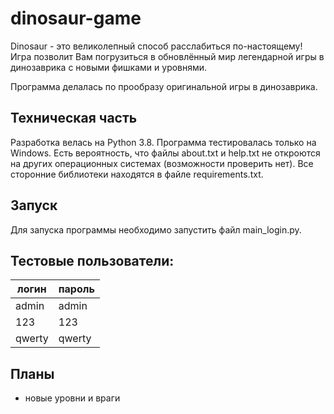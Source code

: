 # dinosaur-game


Dinosaur - это великолепный способ расслабиться по-настоящему!
Игра позволит Вам погрузиться в обновлённый мир легендарной игры в динозаврика с новыми фишками и уровнями.

Программа делалась по прообразу оригинальной игры в динозаврика.

## Техническая часть

Разработка велась на Python 3.8. Программа тестировалась только на Windows.
Есть вероятность, что файлы about.txt и help.txt не откроются на других операционных системах (возможности проверить нет).
Все сторонние библиотеки находятся в файле requirements.txt.

## Запуск
Для запуска программы необходимо запустить файл main_login.py.

## Тестовые пользователи:
| логин | пароль |
|-------|----------|
|admin|admin|
|123|123|
|qwerty|qwerty|

## Планы
- новые уровни и враги
